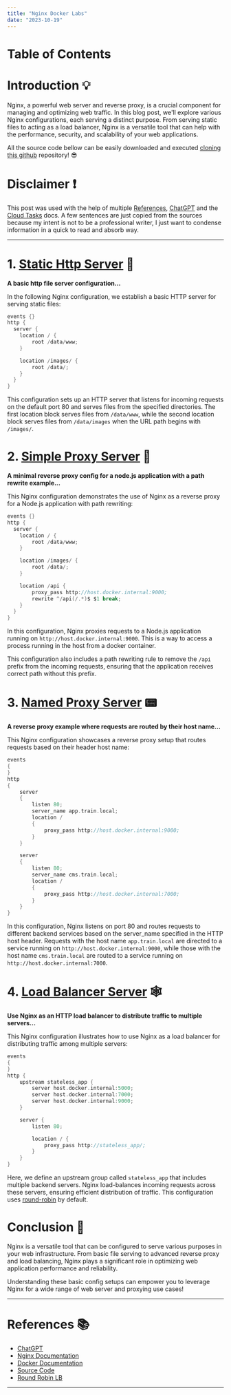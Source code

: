 ```yaml
---
title: "Nginx Docker Labs"
date: "2023-10-19"
---
```


# Table of Contents

# Introduction :bulb:

Nginx, a powerful web server and reverse proxy, is a crucial component for managing and optimizing web traffic. In this blog post, we'll explore various Nginx configurations, each serving a distinct purpose. From serving static files to acting as a load balancer, Nginx is a versatile tool that can help with the performance, security, and scalability of your web applications.

All the source code bellow can be easily downloaded and executed [cloning this github][4] repository! :sunglasses:

# Disclaimer :exclamation:

This post was used with the help of multiple [References](#user-content-references-books), [ChatGPT][1] and the [Cloud Tasks][2] docs.
A few sentences are just copied from the sources because my intent is not to be a professional writer, I just want to condense information in a quick to read and absorb way.

----


# 1. [Static Http Server](https://github.com/allisonmachado/nginx-docker-labs/tree/master/static-http-server) :cactus:

**A basic http file server configuration...**

In the following Nginx configuration, we establish a basic HTTP server for serving static files:

```c
events {}
http {
  server {
    location / {
        root /data/www;
    }

    location /images/ {
        root /data/;
    }
  }
}
```

This configuration sets up an HTTP server that listens for incoming requests on the default port 80 and serves files from the specified directories. The first location block serves files from `/data/www`, while the second location block serves files from `/data/images` when the URL path begins with `/images/`.

# 2. [Simple Proxy Server](https://github.com/allisonmachado/nginx-docker-labs/tree/master/simple-proxy-server) :butterfly:

**A minimal reverse proxy config for a node.js application with a path rewrite example...**

This Nginx configuration demonstrates the use of Nginx as a reverse proxy for a Node.js application with path rewriting:

```c
events {}
http {
  server {
    location / {
        root /data/www;
    }

    location /images/ {
        root /data/;
    }

    location /api {
        proxy_pass http://host.docker.internal:9000;
        rewrite ^/api(/.*)$ $1 break;
    }
  }
}
```

In this configuration, Nginx proxies requests to a Node.js application running on `http://host.docker.internal:9000`. This is a way to access a process running in the host from a docker container.

This configuration also includes a path rewriting rule to remove the `/api` prefix from the incoming requests, ensuring that the application receives correct path without this prefix.

# 3. [Named Proxy Server](https://github.com/allisonmachado/nginx-docker-labs/tree/master/named-proxy-server)  :pager:

**A reverse proxy example where requests are routed by their host name...**

This Nginx configuration showcases a reverse proxy setup that routes requests based on their header host name:

```c
events
{
}
http
{
	server
	{
		listen 80;
		server_name app.train.local;
		location /
		{
			proxy_pass http://host.docker.internal:9000;
		}
	}

	server
	{
		listen 80;
		server_name cms.train.local;
		location /
		{
			proxy_pass http://host.docker.internal:7000;
		}
	}
}
```

In this configuration, Nginx listens on port 80 and routes requests to different backend services based on the server_name specified in the HTTP host header. Requests with the host name `app.train.local` are directed to a service running on `http://host.docker.internal:9000`, while those with the host name `cms.train.local` are routed to a service running on `http://host.docker.internal:7000`.

# 4. [Load Balancer Server](https://github.com/allisonmachado/nginx-docker-labs/tree/master/named-proxy-server) :spider_web:

**Use Nginx as an HTTP load balancer to distribute traffic to multiple servers...**

This Nginx configuration illustrates how to use Nginx as a load balancer for distributing traffic among multiple servers:

```c
events
{
}
http {
    upstream stateless_app {
        server host.docker.internal:5000;
        server host.docker.internal:7000;
        server host.docker.internal:9000;
    }

    server {
        listen 80;

        location / {
            proxy_pass http://stateless_app/;
        }
    }
}
```

Here, we define an upstream group called `stateless_app` that includes multiple backend servers. Nginx load-balances incoming requests across these servers, ensuring efficient distribution of traffic. This configuration uses [round-robin][5] by default.

# Conclusion :speech_balloon:

Nginx is a versatile tool that can be configured to serve various purposes in your web infrastructure. From basic file serving to advanced reverse proxy and load balancing, Nginx plays a significant role in optimizing web application performance and reliability. 

Understanding these basic config setups can empower you to leverage Nginx for a wide range of web server and proxying use cases!

----

# References :books:

* [ChatGPT][1]
* [Nginx Documentation][2]
* [Docker Documentation][3]
* [Source Code][4]
* [Round Robin LB][5]

[1]: https://chat.openai.com/chat
[2]: https://nginx.org/en/docs/
[3]: https://docs.docker.com/get-started/overview/
[4]: https://github.com/allisonmachado/nginx-docker-labs
[5]: https://www.nginx.com/resources/glossary/round-robin-load-balancing/

----
